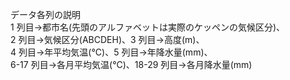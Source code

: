データ各列の説明  
1 列目→都市名(先頭のアルファベットは実際のケッペンの気候区分)、  
2 列目→気候区分(ABCDEH)、3 列目→高度(m)、  
4 列目→年平均気温(°C)、5 列目→年降水量(mm)、  
6-17 列目→各月平均気温(°C)、18-29 列目→各月降水量(mm)
